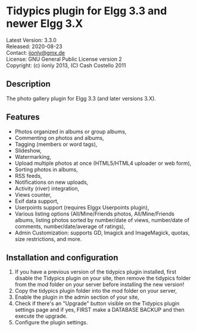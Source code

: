 Tidypics plugin for Elgg 3.3 and newer Elgg 3.X
===============================================

Latest Version: 3.3.0  
Released: 2020-08-23  
Contact: iionly@gmx.de  
License: GNU General Public License version 2  
Copyright: (c) iionly 2013, (C) Cash Costello 2011


Description
-----------

The photo gallery plugin for Elgg 3.3 (and later versions 3.X).


Features
--------

- Photos organized in albums or group albums,
- Commenting on photos and albums,
- Tagging (members or word tags),
- Slideshow,
- Watermarking,
- Upload multiple photos at once (HTML5/HTML4 uploader or web form),
- Sorting photos in albums,
- RSS feeds,
- Notifications on new uploads,
- Activity (river) integration,
- Views counter,
- Exif data support,
- Userpoints support (requires Elggx Userpoints plugin),
- Various listing options (All/Mine/Friends photos, All/Mine/Friends albums, listing photos sorted by number/date of views, number/date of comments, number/date/average of ratings),
- Admin Customization: supports GD, Imagick and ImageMagick, quotas, size restrictions, and more.


Installation and configuration
------------------------------

1. If you have a previous version of the tidypics plugin installed, first disable the Tidypics plugin on your site, then remove the tidypics folder from the mod folder on your server before installing the new version!
2. Copy the tidypics plugin folder into the mod folder on your server,
3. Enable the plugin in the admin section of your site,
4. Check if there's an "Upgrade" button visible on the Tidypics plugin settings page and if yes, FIRST make a DATABASE BACKUP and then execute the upgrade.
5. Configure the plugin settings.

